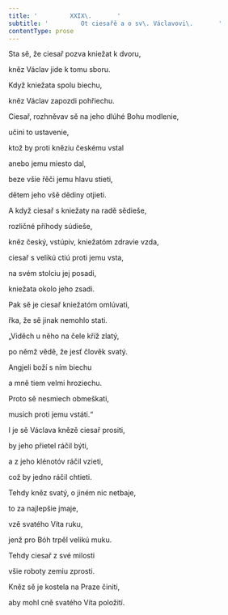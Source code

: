 ```yaml
---
title: '         XXIX\.       '
subtitle: '         Ot ciesařě a o sv\. Václavovi\.       '
contentType: prose
---
```


Sta sě, že ciesař pozva kniežat k dvoru,

kněz Václav jide k tomu sboru.

Když kniežata spolu biechu,

kněz Václav zapozdi pohřiechu.

Ciesař, rozhněvav sě na jeho dlúhé Bohu modlenie,

učini to ustavenie,

ktož by proti kněziu českému vstal

anebo jemu miesto dal,

beze všie řěči jemu hlavu stieti,

dětem jeho všě dědiny otjieti.

A když ciesař s kniežaty na radě sědieše,

rozličné příhody súdieše,

kněz český, vstúpiv, kniežatóm zdravie vzda,

ciesař s velikú ctiú proti jemu vsta,

na svém stolciu jej posadi,

kniežata okolo jeho zsadi.

Pak sě je ciesař kniežatóm omlúvati,

řka, že sě jinak nemohlo stati.

„Viděch u něho na čele kříž zlatý,

po němž vědě, že jesť člověk svatý.

Angjeli boží s ním biechu

a mně tiem velmi hroziechu.

Proto sě nesmiech obmeškati,

musich proti jemu vstáti.“

I je sě Václava knězě ciesař prositi,

by jeho přietel ráčil býti,

a z jeho klénotóv ráčil vzieti,

což by jedno ráčil chtieti.

Tehdy kněz svatý, o jiném nic netbaje,

to za najlepšie jmaje,

vzě svatého Víta ruku,

jenž pro Bóh trpěl velikú muku.

Tehdy ciesař z své milosti

všie roboty zemiu zprosti.

Kněz sě je kostela na Praze činiti,

aby mohl cně svatého Víta položití.
